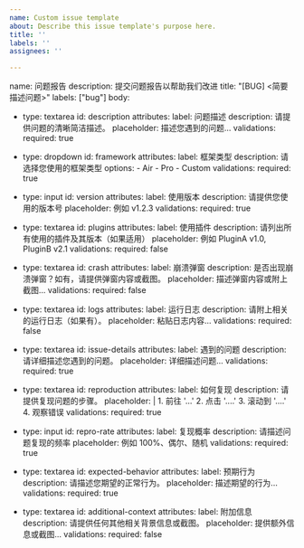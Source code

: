 ```yaml
---
name: Custom issue template
about: Describe this issue template's purpose here.
title: ''
labels: ''
assignees: ''

---
```


name: 问题报告
description: 提交问题报告以帮助我们改进
title: "[BUG] <简要描述问题>"
labels: ["bug"]
body:
  - type: textarea
    id: description
    attributes:
      label: 问题描述
      description: 请提供问题的清晰简洁描述。
      placeholder: 描述您遇到的问题...
    validations:
      required: true

  - type: dropdown
    id: framework
    attributes:
      label: 框架类型
      description: 请选择您使用的框架类型
      options:
        - Air
        - Pro
        - Custom
    validations:
      required: true

  - type: input
    id: version
    attributes:
      label: 使用版本
      description: 请提供您使用的版本号
      placeholder: 例如 v1.2.3
    validations:
      required: true

  - type: textarea
    id: plugins
    attributes:
      label: 使用插件
      description: 请列出所有使用的插件及其版本（如果适用）
      placeholder: 例如 PluginA v1.0, PluginB v2.1
    validations:
      required: false

  - type: textarea
    id: crash
    attributes:
      label: 崩溃弹窗
      description: 是否出现崩溃弹窗？如有，请提供弹窗内容或截图。
      placeholder: 描述弹窗内容或附上截图...
    validations:
      required: false

  - type: textarea
    id: logs
    attributes:
      label: 运行日志
      description: 请附上相关的运行日志（如果有）。
      placeholder: 粘贴日志内容...
    validations:
      required: false

  - type: textarea
    id: issue-details
    attributes:
      label: 遇到的问题
      description: 请详细描述您遇到的问题。
      placeholder: 详细描述问题...
    validations:
      required: true

  - type: textarea
    id: reproduction
    attributes:
      label: 如何复现
      description: 请提供复现问题的步骤。
      placeholder: |
        1. 前往 '...'
        2. 点击 '....'
        3. 滚动到 '....'
        4. 观察错误
    validations:
      required: true

  - type: input
    id: repro-rate
    attributes:
      label: 复现概率
      description: 请描述问题复现的频率
      placeholder: 例如 100%、偶尔、随机
    validations:
      required: true

  - type: textarea
    id: expected-behavior
    attributes:
      label: 预期行为
      description: 请描述您期望的正常行为。
      placeholder: 描述期望的行为...
    validations:
      required: true

  - type: textarea
    id: additional-context
    attributes:
      label: 附加信息
      description: 请提供任何其他相关背景信息或截图。
      placeholder: 提供额外信息或截图...
    validations:
      required: false
